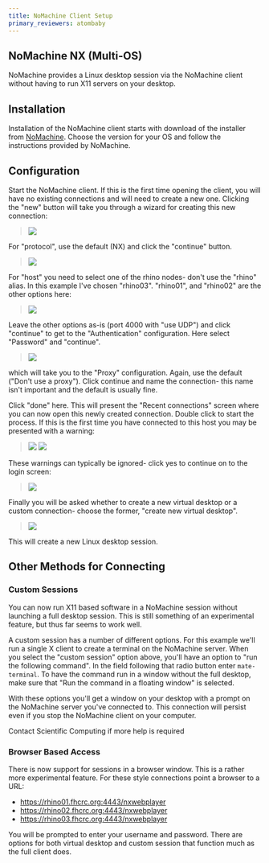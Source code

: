 ```yaml
---
title: NoMachine Client Setup
primary_reviewers: atombaby
---
```


## NoMachine NX (Multi-OS)

NoMachine provides a Linux desktop session via the NoMachine client without having to run X11 servers on your desktop.

## Installation

Installation of the NoMachine client starts with download of the installer from [NoMachine](https://downloads.nomachine.com/download-enterprise/#NoMachine-Enterprise-Client).  Choose the version for your OS and follow the instructions provided by NoMachine.

## Configuration

Start the NoMachine client.  If this is the first time opening the client, you will have no existing connections and will need to create a new one.  Clicking the "new" button will take you through a wizard for creating this new connection:

> ![](/scicomputing/assets/nx_new_connection.png)

For "protocol", use the default (NX) and click the "continue" button.

> ![](/scicomputing/assets/nx_protocol_select.png)

For "host" you need to select one of the rhino nodes- don't use the "rhino" alias.  In this example I've chosen "rhino03".  "rhino01", and "rhino02" are the other options here:

> ![](/scicomputing/assets/nx_host_rhino03.png)

Leave the other options as-is (port 4000 with "use UDP") and click "continue" to get to the "Authentication" configuration.  Here select "Password" and "continue".

> ![](/scicomputing/assets/nx_authentication.png)

which will take you to the "Proxy" configuration.  Again, use the default ("Don't use a proxy").  Click continue and name the connection- this name isn't important and the default is usually fine.

Click "done" here.  This will present the "Recent connections" screen where you can now open this newly created connection.  Double click to start the process.  If this is the first time you have connected to this host you may be presented with a warning:

> ![](/scicomputing/assets/nx_verify_host_authenticity.png)
> ![](/scicomputing/assets/nx_host_identification_changed.png)

These warnings can typically be ignored- click yes to continue on to the login screen:

> ![](/scicomputing/assets/nx_login.png)

Finally you will be asked whether to create a new virtual desktop or a custom connection- choose the former, "create new virtual desktop".

> ![](/scicomputing/assets/nx_create_connection.png)

This will create a new Linux desktop session.

## Other Methods for Connecting

### Custom Sessions

You can now run X11 based software in a NoMachine session without launching a full desktop session.  This is still something of an experimental feature, but thus far seems to work well.

A custom session has a number of different options. For this example we'll run a single X client to create a terminal on the NoMachine server.  When you select the "custom session" option above, you'll have an option to "run the following command". In the field following that radio button enter `mate-terminal`.  To have the command run in a window without the full desktop, make sure that "Run the command in a floating window" is selected.

With these options you'll get a window on your desktop with a prompt on the NoMachine server you've connected to.  This connection will persist even if you stop the NoMachine client on your computer.

Contact Scientific Computing if more help is required

### Browser Based Access

There is now support for sessions in a browser window.  This is a rather more experimental feature.  For these style connections point a browser to a URL:

 - https://rhino01.fhcrc.org:4443/nxwebplayer
 - https://rhino02.fhcrc.org:4443/nxwebplayer
 - https://rhino03.fhcrc.org:4443/nxwebplayer

You will be prompted to enter your username and password.  There are options for both virtual desktop and custom session that function much as the full client does.

